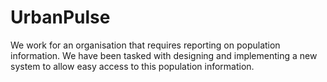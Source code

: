 # UrbanPulse
We work for an organisation that requires reporting on population information.
We have been tasked with designing and implementing a new system to allow easy access to this population information.
